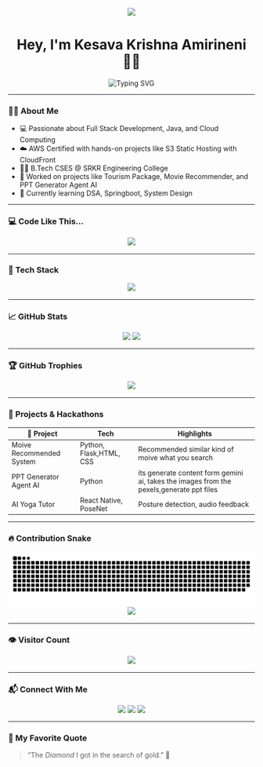 <!-- Center waving hand -->
<p align="center">
  <img src="https://raw.githubusercontent.com/aemmadi/aemmadi/master/wave.gif" width="60px" />
</p>

<h1 align="center">Hey, I'm Kesava Krishna Amirineni 👨‍💻</h1>

<p align="center">
  <img src="https://readme-typing-svg.demolab.com?font=Fira+Code&weight=500&pause=1000&color=00F7FF&center=true&vCenter=true&width=600&lines=Frontend+%F0%9F%9A%80+React.js+%7C+Next.js+%7C+React+Native;Backend+%E2%9A%99%EF%B8%8F+Spring+Boot+%7C+Django+%7C+Node.js;Mobile+App+Developer+%F0%9F%9A%F2%EF%B8%8F+%7C+Hackathon+Winner;Always+Learning+%F0%9F%93%9A+and+Building+%F0%9F%9A%80" alt="Typing SVG" />
</p>

---

### 👨‍💻 About Me

- 💻 Passionate about Full Stack Development, Java, and Cloud Computing
- ☁️ AWS Certified with hands-on projects like S3 Static Hosting with CloudFront
- 🧑‍🎓 B.Tech CSES @ SRKR Engineering College
- 🚀 Worked on projects like Tourism Package, Movie Recommender, and PPT Generator Agent AI
- 🧠 Currently learning DSA, Springboot, System Design

---

### 💻 Code Like This...

<p align="center">
  <img src="https://media.giphy.com/media/qgQUggAC3Pfv687qPC/giphy.gif" width="450">
</p>

---

### 🚀 Tech Stack

<p align="center">
  <img src="https://skillicons.dev/icons?i=js,ts,react,nextjs,redux,tailwind,java,python,nodejs,express,django,mongodb,mysql,figma,androidstudio,firebase,github,vscode&theme=dark" />
</p>

---

### 📈 GitHub Stats

<p align="center">
  <img src="https://github-readme-stats.vercel.app/api?username=johnprakash2108&theme=merko&show_icons=true" height="180px"/>
  <img src="https://streak-stats.demolab.com?user=johnprakash2108&theme=merko&hide_border=true" height="180px"/>
</p>

---

### 🏆 GitHub Trophies

<p align="center">
  <img src="https://github-profile-trophy.vercel.app/?username=johnprakash2108&theme=radical&no-bg=true&no-frame=true&column=6" />
</p>

---

### 🧠 Projects & Hackathons

| 🚀 Project | Tech | Highlights |
|--|--|--|
| Moive Recommended System | Python, Flask,HTML, CSS | Recommended similar kind of moive  what you search |
| PPT Generator Agent AI | Python | its generate content form gemini ai, takes the images from the pexels,generate ppt files |
| AI Yoga Tutor | React Native, PoseNet | Posture detection, audio feedback |

---

### 🔥 Contribution Snake

<p align="center">
  <img src="https://github.com/Platane/snk/raw/output/github-contribution-grid-snake.svg" />
  <br>
  <img src="https://user-images.githubusercontent.com/74038190/213876685-4e82f6cd-3f3e-42aa-90c3-641d35f3e6ec.gif" width="500"/>
</p>

---

### 👁️ Visitor Count

<p align="center">
  <img src="https://komarev.com/ghpvc/?username=krishnakesav007&label=Profile+Views&color=brightgreen" />
</p>

---

### 📬 Connect With Me

<p align="center">
  <a href="mailto:krishnakesav143@gmail.com"><img src="https://img.shields.io/badge/-Email-%23D14836?style=for-the-badge&logo=gmail&logoColor=white" /></a>
  <a href="{https://www.linkedin.com/in/kesava-krishna-amirineni-2b6b66255/"><img src="https://img.shields.io/badge/-LinkedIn-%230077B5?style=for-the-badge&logo=linkedin&logoColor=white" /></a>
  <a href="https://github.com/krishnakesav007"><img src="https://img.shields.io/badge/-GitHub-%2312100E?style=for-the-badge&logo=github&logoColor=white" /></a>
</p>

---

### 💎 My Favorite Quote

> “The *Diamond* I got in the search of gold.” 💎
